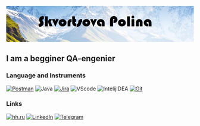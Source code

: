 [![Header](https://github.com/Poland26/Poland26/blob/main/assets/svaneti-georgia-min-800x492.png)](https://spb.hh.ru/resume/af230c30ff09ca1ca90039ed1f7a6c436b6956)

## I am a begginer QA-engenier

### Language and Instruments
[![Postman](https://img.shields.io/badge/-POSTMAN-9cf?style=for-the-badge&logo=postman)](https://web.postman.co/workspace/e4d33159-586c-4a3d-848c-45619acec479/request/22672090-b9c7a5e1-b7be-4f4c-a8f1-906cc3a5f5ce)
![Java](https://img.shields.io/badge/-JAVA-9cf?style=for-the-badge&logo=Java)
[![Jira](https://img.shields.io/badge/-Jira-9cf?style=for-the-badge&logo=Jira)](https://poland28.atlassian.net/issues/?jql=project+%3D+%22TIN%22+ORDER+BY+created+DESC&atlOrigin=eyJpIjoiYmVjNWE1MjZlZTE3NGVkNTlkMmVjMjk0MGM4M2Q0MGYiLCJwIjoiaiJ9)
![VScode](https://img.shields.io/badge/-VScode-9cf?style=for-the-badge&logo=VisualStudio)
![IntelijIDEA](https://img.shields.io/badge/-IntelijIDEA-9cf?style=for-the-badge&logo=IDEA)
[![Git](https://img.shields.io/badge/-Git-9cf?style=for-the-badge&logo=git)](https://github.com/Poland26)

### Links
[![hh.ru](https://img.shields.io/badge/-HeadHunter-9cf?style=for-the-badge&logo=HeadHunter)](https://spb.hh.ru/applicant/resumes/view?resume=af230c30ff09ca1ca90039ed1f7a6c436b6956)
[![LinkedIn](https://img.shields.io/badge/-LinkedIn-9cf?style=for-the-badge&logo=LinkedIn)](https://www.linkedin.com/in/poland26/)
[![Telegram](https://img.shields.io/badge/-Telegram-9cf?style=for-the-badge&logo=Telegram)](https://t.me/polchao)